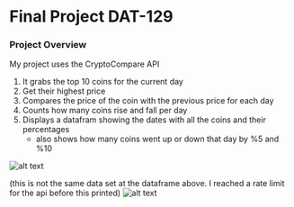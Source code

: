 # Final Project DAT-129

### Project Overview

My project uses the CryptoCompare API
1. It grabs the top 10 coins for the current day
2. Get their highest price
3. Compares the price of the coin with the previous price for each day
4. Counts how many coins rise and fall per day
5. Displays a datafram showing the dates with all the coins and their percentages
    - also shows how many coins went up or down that day by %5 and %10
    
![alt text](dataframcoin.jpg "DataFrame") 

(this is not the same data set at the dataframe above. I reached a rate limit for the api before this printed)
![alt text](coindisplay.png "Display")
